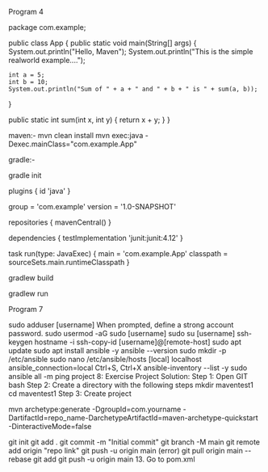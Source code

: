 Program 4

package com.example;

public class App { public static void main(String[] args) { System.out.println("Hello, Maven"); System.out.println("This is the simple realworld example....");

    int a = 5;
    int b = 10;
    System.out.println("Sum of " + a + " and " + b + " is " + sum(a, b));
}

public static int sum(int x, int y) {
    return x + y;
}
}

maven:- mvn clean install mvn exec:java -Dexec.mainClass="com.example.App"

gradle:-

gradle init

plugins { id 'java' }

group = 'com.example' version = '1.0-SNAPSHOT'

repositories { mavenCentral() }

dependencies { testImplementation 'junit:junit:4.12' }

task run(type: JavaExec) { main = 'com.example.App' classpath = sourceSets.main.runtimeClasspath }

gradlew build

gradlew run

Program 7

sudo adduser [username]
When prompted, define a strong account password.
sudo usermod -aG sudo [username]
sudo su [username]
ssh-keygen
hostname -i
ssh-copy-id [username]@[remote-host]
sudo apt update
sudo apt install ansible -y
ansible --version
sudo mkdir -p /etc/ansible
sudo nano /etc/ansible/hosts
[local] localhost ansible_connection=local
Ctrl+S, Ctrl+X
ansible-inventory --list -y
sudo ansible all -m ping
project 8: Exercise Project Solution: Step 1: Open GIT bash Step 2: Create a directory with the following steps mkdir maventest1 cd maventest1 Step 3: Create project

mvn archetype:generate -DgroupId=com.yourname -DartifactId=repo_name-DarchetypeArtifactId=maven-archetype-quickstart -DinteractiveMode=false

git init
git add .
git commit -m "Initial commit"
git branch -M main
git remote add origin "repo link"
git push -u origin main (error)
git pull origin main --rebase
git add
git push -u origin main 13. Go to pom.xml
